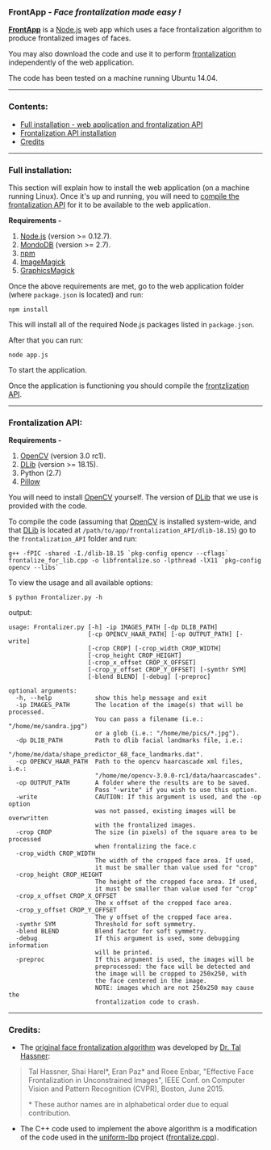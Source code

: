 ### FrontApp - <i>Face frontalization made easy !</i>

<b>[FrontApp][frontapp]</b> is a [Node.js][nodejs] web app which uses a face frontalization algorithm to produce frontalized images of faces.

You may also download the code and use it to perform [frontalization](#front_standalone) independently of the web application.

The code has been tested on a machine running Ubuntu 14.04.


<hr/>

### Contents:
* [Full installation - web application and frontalization API](#app_installation)
* [Frontalization API installation](#front_standalone) 
* [Credits](#credits)



<hr/>

### <a name="app_installation"></a>Full installation:
This section will explain how to install the web application (on a machine running Linux). Once it's up and running, you will need to [compile the frontalization API](#front_standalone) for it to be available to the web application.

<b>Requirements - </b>

1. [Node.js][nodejs] (version >= 0.12.7).
1. [MondoDB][mongodb] (version >= 2.7).
1. [npm][npm]
1. [ImageMagick][imagemagick]
1. [GraphicsMagick][graphicsmagick]

Once the above requirements are met, go to the web application folder (where `package.json` is located) and run:
```
npm install
```
This will install all of the required Node.js packages listed in `package.json`.

After that you can run:
```
node app.js
```
To start the application.

Once the application is functioning you should compile the [frontzlization API](#front_standalone).

<hr/>

### <a name="front_standalone"></a>Frontalization API:

<b>Requirements - </b>

1. [OpenCV][opencv] (version 3.0 rc1).
1. [DLib][dlib] (version >= 18.15).
1. Python (2.7)
1. [Pillow][pillow]

You will need to install [OpenCV][opencv] yourself.
The version of [DLib][dlib] that we use is provided with the code.

To compile the code (assuming that [OpenCV][opencv] is installed system-wide, and that [DLib][dlib] is located at `/path/to/app/frontalization_API/dlib-18.15`) go to the `frontalization_API` folder and run:
```
g++ -fPIC -shared -I./dlib-18.15 `pkg-config opencv --cflags` frontalize_for_lib.cpp -o libfrontalize.so -lpthread -lX11 `pkg-config opencv --libs`
```

To view the usage and all available options:

```
$ python Frontalizer.py -h
```
output:
```
usage: Frontalizer.py [-h] -ip IMAGES_PATH [-dp DLIB_PATH]
                      [-cp OPENCV_HAAR_PATH] [-op OUTPUT_PATH] [-write]
                      [-crop CROP] [-crop_width CROP_WIDTH]
                      [-crop_height CROP_HEIGHT]
                      [-crop_x_offset CROP_X_OFFSET]
                      [-crop_y_offset CROP_Y_OFFSET] [-symthr SYM]
                      [-blend BLEND] [-debug] [-preproc]

optional arguments:
  -h, --help            show this help message and exit
  -ip IMAGES_PATH       The location of the image(s) that will be processed.
                        You can pass a filename (i.e.: "/home/me/sandra.jpg")
                        or a glob (i.e.: "/home/me/pics/*.jpg").
  -dp DLIB_PATH         Path to dlib facial landmarks file, i.e.:
                        "/home/me/data/shape_predictor_68_face_landmarks.dat".
  -cp OPENCV_HAAR_PATH  Path to the opencv haarcascade xml files, i.e.:
                        "/home/me/opencv-3.0.0-rc1/data/haarcascades".
  -op OUTPUT_PATH       A folder where the results are to be saved.
                        Pass "-write" if you wish to use this option.
  -write                CAUTION: If this argument is used, and the -op option
                        was not passed, existing images will be overwritten
                        with the frontalized images.
  -crop CROP            The size (in pixels) of the square area to be processed
                        when frontalizing the face.c
  -crop_width CROP_WIDTH
                        The width of the cropped face area. If used, 
                        it must be smaller than value used for "crop"
  -crop_height CROP_HEIGHT
                        The height of the cropped face area. If used, 
                        it must be smaller than value used for "crop"
  -crop_x_offset CROP_X_OFFSET
                        The x offset of the cropped face area.
  -crop_y_offset CROP_Y_OFFSET
                        The y offset of the cropped face area.
  -symthr SYM           Threshold for soft symmetry.
  -blend BLEND          Blend factor for soft symmetry.
  -debug                If this argument is used, some debugging information
                        will be printed.
  -preproc              If this argument is used, the images will be
                        preprocessed: the face will be detected and
                        the image will be cropped to 250x250, with
                        the face centered in the image.
                        NOTE: images which are not 250x250 may cause the
                        frontalization code to crash.
```


<hr/>

### <a name="credits"></a>Credits:

* The [original face frontalization algorithm][tal fronalization algo] was developed by [Dr. Tal Hassner][tal homepage]:
>Tal Hassner, Shai Harel\*, Eran Paz\* and Roee Enbar, "Effective Face Frontalization in Unconstrained Images", IEEE Conf. on Computer Vision and Pattern Recognition (CVPR), Boston, June 2015.  
>
>\* These author names are in alphabetical order due to equal contribution.

* The C++ code used to implement the above algorithm is a modification of the code used in the [uniform-lbp][original cpp project] project ([frontalize.cpp][original cpp code]). 


[tal homepage]: http://www.openu.ac.il/home/hassner/index.html
[original cpp project]: https://github.com/berak/uniform-lbp
[original cpp code]: https://github.com/berak/uniform-lbp/blob/master/util/frontalize/frontalize.cpp
[tal fronalization algo]: http://www.openu.ac.il/home/hassner/projects/frontalize/
[picture1]: https://dl.dropboxusercontent.com/u/25710121/FrontApp.png
[nodejs]: https://nodejs.org/en/
[opencv]: http://opencv.org/
[dlib]: http://dlib.net/
[python]: https://www.python.org/
[frontapp]: http://52.20.246.114/
[mongodb]: https://www.mongodb.org/
[npm]: https://www.npmjs.com/
[pillow]: http://pillow.readthedocs.org/installation.html
[imagemagick]: http://www.imagemagick.org/script/index.php
[graphicsmagick]: http://www.graphicsmagick.org/
